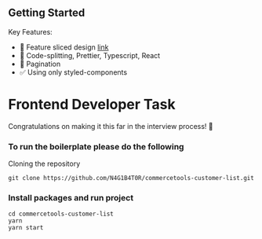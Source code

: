 ## Getting Started

Key Features:
- 👑 Feature sliced design [link](https://feature-sliced.design/)
- 🚀 Code-splitting, Prettier, Typescript, React
- 🔑 Pagination
- ✅ Using only styled-components 


# Frontend Developer Task

Congratulations on making it this far in the interview process! 🎉

### To run the boilerplate please do the following


Cloning the repository

```shell
git clone https://github.com/N4G1B4T0R/commercetools-customer-list.git
```

### Install packages and run project

```shell
cd commercetools-customer-list
yarn
yarn start
```

